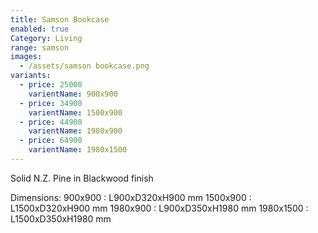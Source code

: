 ```yaml
---
title: Samson Bookcase
enabled: true
Category: Living
range: samson
images:
  - /assets/samson bookcase.png
variants:
  - price: 25000
    varientName: 900x900
  - price: 34900
    varientName: 1500x900
  - price: 44900
    varientName: 1980x900
  - price: 64900
    varientName: 1980x1500
---
```

Solid N.Z. Pine in Blackwood finish

Dimensions:
900x900   : L900xD320xH900 mm
1500x900  : L1500xD320xH900 mm
1980x900  : L900xD350xH1980 mm
1980x1500 : L1500xD350xH1980 mm